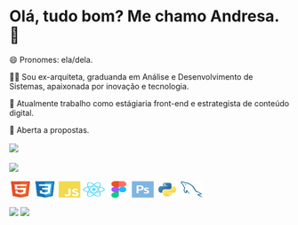 <h1>Olá, tudo bom? Me chamo Andresa. 👋</h1>

<div> 
<p>😄 Pronomes: ela/dela.</p>
<p>🐱‍👤 Sou ex-arquiteta, graduanda em Análise e Desenvolvimento de Sistemas, apaixonada por inovação e tecnologia. </p>
<p>🔭 Atualmente trabalho como estágiaria front-end e estrategista de conteúdo digital.</p>
<p>🌱 Aberta a propostas. </p>
</div> 

<div style="display: inline_block">
<a href="https://github.com/anuraghazra/github-readme-stats">
  <img align="center" src="https://github-readme-stats.vercel.app/api?username=andresamaciel&count_private=true&show_icons=true&theme=buefy" />
</a>
  <br>
  <br>
<a href="https://github.com/anuraghazra/github-readme-stats">
  <img align="center" src="https://github-readme-stats.vercel.app/api/top-langs/?username=andresamaciel&layout=compact&theme=buefy" />
</a>
</div>

<div style="display: inline_block"><br>
  <img align="center" alt="And-HTML" height="30" width="40" src="https://raw.githubusercontent.com/devicons/devicon/master/icons/html5/html5-original.svg">
  <img align="center" alt="And-CSS" height="30" width="40" src="https://raw.githubusercontent.com/devicons/devicon/master/icons/css3/css3-original.svg">
  <img align="center" alt="And-Js" height="30" width="40" src="https://raw.githubusercontent.com/devicons/devicon/master/icons/javascript/javascript-plain.svg">
  <img align="center" alt="And-React" height="30" width="40" src="https://raw.githubusercontent.com/devicons/devicon/master/icons/react/react-original.svg">
  <img align="center" alt="And-Figma" height="30" width="40" src="https://raw.githubusercontent.com/devicons/devicon/master/icons/figma/figma-original.svg">
  <img align="center" alt="And-Photoshop" height="30" width="40" src="https://raw.githubusercontent.com/devicons/devicon/master/icons/photoshop/photoshop-plain.svg">
  <img align="center" alt="And-Python" height="30" width="40" src="https://raw.githubusercontent.com/devicons/devicon/master/icons/python/python-original.svg">
  <img align="center" alt="And-MySQL" height="30" width="40" src="https://raw.githubusercontent.com/devicons/devicon/master/icons/mysql/mysql-original.svg">
</div>
 
<div><br>
  <a href = "mailto:andresa.maciel@outlook.com"><img src="https://img.shields.io/badge/-Email-%23333?style=for-the-badge&logo=gmail&logoColor=white" target="_blank"></a>
  <a href="https://www.linkedin.com/in/andresamaciel" target="_blank"><img src="https://img.shields.io/badge/-LinkedIn-%230077B5?style=for-the-badge&logo=linkedin&logoColor=white" target="_blank"></a> 
</div>
